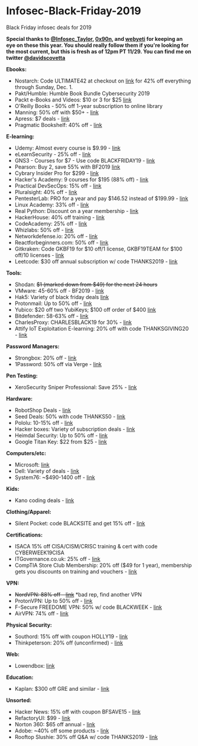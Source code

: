 # Infosec-Black-Friday-2019
Black Friday infosec deals for 2019

**Special thanks to [@Infosec_Taylor](https://twitter.com/Infosec_Taylor/), [0x90n](https://github.com/0x90n/InfoSec-Black-Friday/blob/master/README.md), and [webyeti](https://www.webyeti.ninja/blog/hackerblkfri) for keeping an eye on these this year. You should really follow them if you're looking for the most current, but this is fresh as of 12pm PT 11/29. You can find me on twitter [@davidscovetta](https://twitter.com/davidscovetta)**


**Ebooks:**

- Nostarch: Code ULTIMATE42 at checkout on [link](http://nostarch.com) for 42% off everything through Sunday, Dec. 1.
- Pakt/Humble: Humble Book Bundle Cybersecurity 2019
- Packt e-Books and Videos: $10 or 3 for $25 [link](https://packtpub.com)
- O'Reilly Books - 50% off 1-year subscription to online library
- Manning: 50% off with $50+ - [link](http://enews.manning.com/q/4qVD2DZvQIJ_yR-6w3SkoEx9ucisTjoscZlyhs8T0J5vCawQV4WfDDi9R)
- Apress: $7 deals - [link](https://www.apress.com/us/shop/cybermonday-sale?token=cyberweek19)
- Pragmatic Bookshelf: 40% off - [link](https://pragprog.com/news/early-bird-black-friday-sale-today)



**E-learning:**

- Udemy: Almost every course is $9.99 - [link](https://www.udemy.com)
- eLearnSecurity - 25% off - [link](https://elearnsecurity.com)
- GNS3 - Courses for $7 - Use code BLACKFRIDAY19 - [link](https://gns3.teachable.com)
- Pearson: Buy 2, save 55% with BF2019 [link](http://www.pearsonitcertification.com/promotions/black-friday-2019-buy-2-save-55-142103)
- Cybrary Insider Pro for $299 - [link](https://www.cybrary.it/)
- Hacker's Academy: 9 courses for $195 (88% off) - [link](https://www.hackersacademy.com/bundles?bundle_id=special-offer)
- Practical DevSecOps: 15% off - [link](https://www.practical-devsecops.com/black-friday/)
- Pluralsight: 40% off - [link](https://www.pluralsight.com/offer/2019/bf-cm-40-off)
- PentesterLab: PRO for a year and pay $146.52 instead of $199.99 - [link](https://pentesterlab.com/pro)
- Linux Academy: 33% off - [link](https://linuxacademy.com/pricing/individual/)
- Real Python: Discount on a year membership - [link](https://realpython.com/account/join/)
- HackerHouse: 40% off training - [link](https://hacker.house/training/)
- CodeAcademy: 25% off - [link](https://pro.codecademy.com/black-friday/?cta=cta-direct)
- Whizlabs: 50% off - [link](https://www.whizlabs.com/)
- Networkdefense.io: 20% off - [link](https://www.networkdefense.io/library/)
- Reactforbeginners.com: 50% off - [link](https://reactforbeginners.com/)
- Gitkraken: Code GKBF19 for $10 off/1 license, GKBF19TEAM for $100 off/10 licenses - [link](https://www.gitkraken.com/)
- Leetcode: $30 off annual subscription w/ code THANKS2019 - [link](https://www.leetcode.com)


**Tools:**

- Shodan: <del>$1 (marked down from $49) for the next 24 hours</del>
- VMware: 45-60% off - BF2019 - [link](https://store-au.vmware.com/?PID=3211374&PubCID=1397064&cjevent=3533e3c6115911ea839000790a1c0e0f)
- Hak5: Variety of black friday deals [link](https://shop.hak5.org/)
- Protonmail: Up to 50% off - [link](https://protonmail.com/blog/black-friday-2019/)
- Yubico: $20 off two YubiKeys; $100 off order of $400 [link](https://www.yubico.com/store/black-friday-2019)
- Bitdefender: 58-63% off - [link](https://www.bitdefender.com/media/html/consumer/new/Black-Friday-2019-opt/)
- CharlesProxy: CHARLESBLACK19 for 30% - [link](https://www.charlesproxy.com/)
- Attify IoT Exploitation E-learning: 20% off with code THANKSGIVING20 - [link](https://www.attify-store.com/blogs/attify-store-iot-security-and-pentesting-blog/attify-thanksgiving-cybermonday-and-black-friday-deals)

**Password Managers:**
- Strongbox: 20% off - [link](https://github.com/strongbox-password-safe/Strongbox)
- 1Password: 50% off via Verge - [link](https://1password.com/promo/black-friday/the-verge/?cjevent=8fec730612de11ea80ac00f80a1c0e14)


**Pen Testing:**

- XeroSecurity Sniper Professional: Save 25% - [link](https://xerosecurity.com/wordpress/product/sn1per-professional-v7-0/)


**Hardware:**

- RobotShop Deals - [link](https://www.robotshop.com/en/black-friday-cyber-monday.html)
- Seed Deals: 50% with code THANKS50 - [link](https://www.seeedstudio.com/thanksgiving_50_off_sale.html)
- Pololu: 10-15% off - [link](https://www.pololu.com/blackfriday2019)
- Hacker boxes: Variety of subscription deals - [link](https://hackerboxes.com/)
- Heimdal Security: Up to 50% off - [link](https://heimdalsecurity.com/en/promotion-landing)
- Google Titan Key: $22 from $25 - [link](https://store.google.com/product/titan_security_key)


**Computers/etc:**

- Microsoft: [link](https://www.microsoft.com/en-us/store/b/black-friday)
- Dell: Variety of deals - [link](https://deals.dell.com/en-us/work)
- System76: ~$490-1400 off - [link](https://system76.com/)

**Kids:**

- Kano coding deals - [link](https://www.microsoft.com/en-us/store/collections/kanocodingkits?icid=store_bfreveal20_reveal_Kano_110119)

**Clothing/Apparel:**

- Silent Pocket: code BLACKSITE and get 15% off - [link](http://Silentpocket.com)

**Certifications:**

- ISACA 15% off CISA/CISM/CRISC training & cert with code CYBERWEEK19CISA
- ITGovernance.co.uk: 25% off - [link](https://www.itgovernance.co.uk/it-governance-rewards-club/training?promo_name=IT_Gov_Rewards_Club&promo_id=Site_Wide&promo_creative=Banner&promo_position=Static_Banner)
- CompTIA Store Club Membership: 20% off ($49 for 1 year), membership gets you discounts on training and vouchers - [link](https://store.comptia.org/location-selector?path=%2Fcomptia-store-club%2Fp%2FITPR-0020-ANNS-2019%3Futm_source%3DMarketo%26utm_medium%3DEmail%26utm_campaign%3DCerts-ES-2019-11-29-CyberMonday-Email-1-NA%26mkt_tok%3DeyJpIjoiTmpJeE16Tm1OakprTWpaaCIsInQiOiJGVzM0czlwN3E1ZGRRNThMUXNGSGVTUUZwbGVuVERlR0lmS3ZncVRkZnMrUmZBWjdYd2greUxSYk1FQnpMQTQ0eTRMdFN4OXZNUG5FbEtaWXg1eFh0NnpmT1ZJbUhWcStJNkdZYjVwdlJSXC9zZ2dKOUFQUjhIUW9ZOHQ1OVhqeXIifQ%253D%253D)

**VPN:**

- <del>NordVPN: 88% off - [link](https://nordvpn.com/)</del> *bad rep, find another VPN
- ProtonVPN: Up to 50% off - [link](https://protonvpn.com/blog/black-friday-2019/)
- F-Secure FREEDOME VPN: 50% w/ code BLACKWEEK - [link](https://campaigns.f-secure.com/blackweek/en_global/?ecid=10916)
- AirVPN: 74% off - [link](https://airvpn.org/)

**Physical Security:**

- Southord: 15% off with coupon HOLLY19 - [link](https://www.southord.com/)
- Thinkpeterson: 20% off (unconfirmed) - [link](https://www.thinkpeterson.com/)

**Web:**

- Lowendbox: [link](https://lowendbox.com/blog/happy-thanksgiving-from-lowendbox-black-friday-cyber-monday-offers-are-coming/)

**Education:**

- Kaplan: $300 off GRE and similar - [link](https://www.kaptest.com/study/gre/black-friday-and-cyber-monday-gre-deals/)

**Unsorted:**

- Hacker News: 15% off with coupon BFSAVE15 - [link](https://deals.thehackernews.com/)
- RefactoryUI: $99 - [link](https://gumroad.com/l/MyQsm/blackfriday2019)
- Norton 360: $65 off annual - [link](https://buy-static.norton.com/norton/ps/bb/ushard/360/us_en_nort_branded-gen.html)
- Adobe: ~40% off some products - [link](https://www.adobe.com/creativecloud/plans.html?plan=individual&filter=all)
- Rooftop Slushie: 30% off Q&A w/ code THANKS2019 - [link](https://www.rooftopslushie.com)


